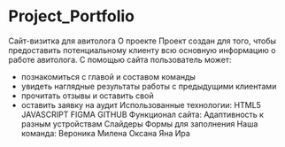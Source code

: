 # Project_Portfolio
Сайт-визитка для авитолога
О проекте
Проект создан для того, чтобы предоставить потенциальному клиенту всю основную информацию о работе авитолога. С помощью сайта пользователь может:
- познакомиться с главой и составом команды
- увидеть наглядные результаты работы с предыдущими клиентами
- прочитать отзывы и оставить свой
- оставить заявку на аудит
Использованные технологии:
HTML5
JAVASCRIPT
FIGMA
GITHUB
Функционал сайта:
Адаптивность к разным устройствам
Слайдеры
Формы для заполнения
Наша команда:
Вероника
Милена
Оксана
Яна
Ира
